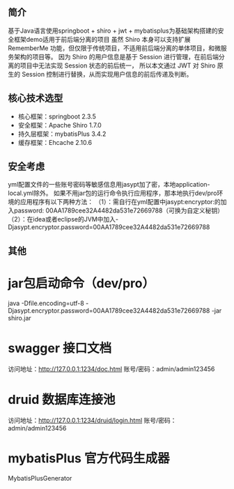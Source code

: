 
## 简介
基于Java语言使用springboot + shiro + jwt + mybatisplus为基础架构搭建的安全框架demo适用于前后端分离的项目
虽然 Shiro 本身可以支持扩展 RememberMe 功能，但仅限于传统项目，不适用前后端分离的单体项目，和微服务架构的项目等。
因为 Shiro 的用户信息是基于 Session 进行管理，在前后端分离的项目中无法实现 Session 状态的前后统一，
所以本文通过 JWT 对 Shiro 原生的 Session 控制进行替换，从而实现用户信息的前后传递及判断。



## 核心技术选型

* 核心框架：springboot 2.3.5
* 安全框架：Apache Shiro 1.7.0
* 持久层框架：mybatisPlus 3.4.2
* 缓存框架：Ehcache 2.10.6

## 安全考虑
yml配置文件的一些账号密码等敏感信息用jasypt加了密，本地application-local.yml除外。
如果不用jar包的运行命令执行应用程序，那本地执行dev/pro环境的应用程序有以下两种方法：
（1）：需自行在yml配置中jasypt:encryptor:的加入password: 00AA1789cee32A4482da531e72669788（可换为自定义秘钥）
（2）：在idea或者eclipse的JVM中加入-Djasypt.encryptor.password=00AA1789cee32A4482da531e72669788

## 其他
# jar包启动命令（dev/pro）
java -Dfile.encoding=utf-8 -Djasypt.encryptor.password=00AA1789cee32A4482da531e72669788 -jar shiro.jar

# swagger 接口文档
访问地址：http://127.0.0.1:1234/doc.html  账号/密码：admin/admin123456

# druid 数据库连接池
访问地址：http://127.0.0.1:1234/druid/login.html   账号/密码：admin/admin123456

# mybatisPlus 官方代码生成器
MybatisPlusGenerator




